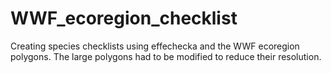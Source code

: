 # WWF_ecoregion_checklist

Creating species checklists using effechecka and the WWF ecoregion polygons.
The large polygons had to be modified to reduce their resolution.